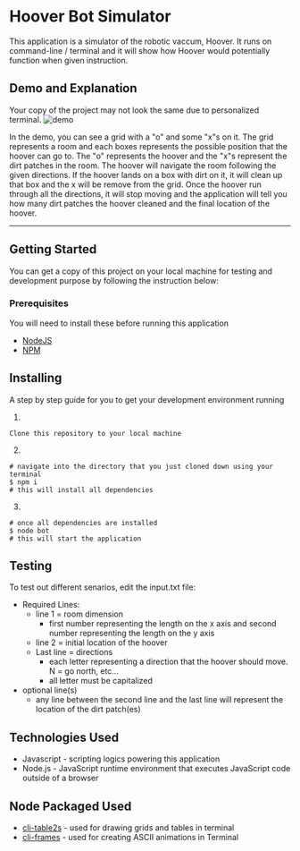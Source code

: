 # Hoover Bot Simulator
This application is a simulator of the robotic vaccum, Hoover. It runs on command-line / terminal and it will show how Hoover would potentially function when given instruction. 

## Demo and Explanation
Your copy of the project may not look the same due to personalized terminal.
![demo](hoover-bot-demo.gif)

In the demo, you can see a grid with a "o" and some "x"s on it. The grid represents a room and each boxes represents the possible position that the hoover can go to. The "o" represents the hoover and the "x"s represent the dirt patches in the room. The hoover will navigate the room following the given directions. If the hoover lands on a box with dirt on it, it will clean up that box and the x will be remove from the grid. Once the hoover run through all the directions, it will stop moving and the application will tell you how many dirt patches the hoover cleaned and the final location of the hoover.
***

## Getting Started
You can get a copy of this project on your local machine for testing and development purpose by following the instruction below:

### Prerequisites
You will need to install these before running this application
- [NodeJS](https://nodejs.org/en/download/)
- [NPM](https://docs.npmjs.com/cli/install)

## Installing 
A step by step guide for you to get your development environment running

1. 
```
Clone this repository to your local machine
```
2.
```
# navigate into the directory that you just cloned down using your terminal
$ npm i
# this will install all dependencies

```
3.
```
# once all dependencies are installed
$ node bot
# this will start the application 
```

## Testing
To test out different senarios, edit the input.txt file:
- Required Lines:
    - line 1 =  room dimension
        - first number representing the length on the x axis and second number representing the length on the y axis
    - line 2 = initial location of the hoover
    - Last line = directions
        - each letter representing a direction that the hoover should move. N = go north, etc...
        - all letter must be capitalized
- optional line(s) 
    - any line between the second line and the last line will represent the location of the dirt patch(es)

## Technologies Used
- Javascript - scripting logics powering this application
- Node.js - JavaScript runtime environment that executes JavaScript code outside of a browser

## Node Packaged Used
- [cli-table2s](https://github.com/jamestalmage/cli-table2) - used for drawing grids and tables in terminal
- [cli-frames](https://github.com/IonicaBizau/node-cli-frames#) -  used for creating ASCII animations in Terminal


